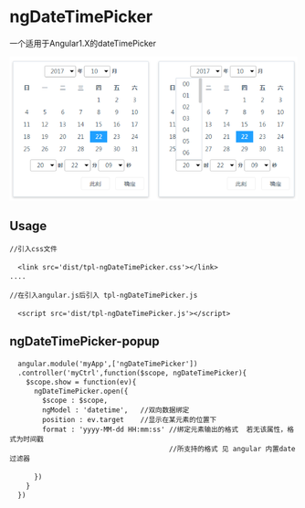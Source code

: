 # ngDateTimePicker
一个适用于Angular1.X的dateTimePicker 

![](public/images/screen1.png)


Usage
-------------

```
//引入css文件

  <link src='dist/tpl-ngDateTimePicker.css'></link>
....  

//在引入angular.js后引入 tpl-ngDateTimePicker.js

  <script src='dist/tpl-ngDateTimePicker.js'></script>
```
## ngDateTimePicker-popup
```
  angular.module('myApp',['ngDateTimePicker'])
  .controller('myCtrl',function($scope, ngDateTimePicker){
    $scope.show = function(ev){
      ngDateTimePicker.open({
        $scope : $scope,
        ngModel : 'datetime',   //双向数据绑定
        position : ev.target    //显示在某元素的位置下
        format : 'yyyy-MM-dd HH:mm:ss' //绑定元素输出的格式  若无该属性，格式为时间戳
                                       //所支持的格式 见 angular 内置date 过滤器
                                       
      })
    }
  })
```

